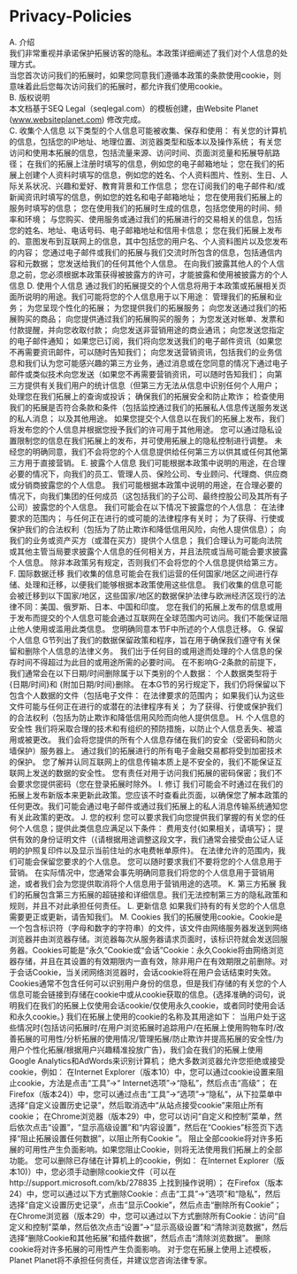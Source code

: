 # Privacy-Policies  

A. 介绍  
我们非常重视并承诺保护拓展访客的隐私。本政策详细阐述了我们对个人信息的处理方式。  
当您首次访问我们的拓展时，如果您同意我们遵循本政策的条款使用cookie，则意味着此后您每次访问我们的拓展时，都允许我们使用cookie。  
B. 版权说明  
本文档基于SEQ Legal（seqlegal.com）的模板创建，由Website Planet (www.websiteplanet.com) 修改完成。  
C. 收集个人信息
以下类型的个人信息可能被收集、保存和使用：
有关您的计算机的信息，包括您的IP地址、地理位置、浏览器类型和版本以及操作系统；
有关您访问和使用本拓展的信息，包括流量来源、访问时间、页面浏览量和拓展导航路径；
在我们的拓展上注册时填写的信息，例如您的电子邮箱地址；
您在我们的拓展上创建个人资料时填写的信息，例如您的姓名、个人资料图片、性别、生日、人际关系状况、兴趣和爱好、教育背景和工作信息；
您在订阅我们的电子邮件和/或新闻资讯时填写的信息，例如您的姓名和电子邮箱地址；
您在使用我们拓展上的服务时填写的信息；
您在使用我们的拓展时生成的信息，包括您使用的时间、频率和环境；
与您购买、使用服务或通过我们的拓展进行的交易相关的信息，包括您的姓名、地址、电话号码、电子邮箱地址和信用卡信息；
您在我们拓展上发布的、意图发布到互联网上的信息，其中包括您的用户名、个人资料图片以及您发布的内容；
您通过电子邮件或我们的拓展与我们交流时所包含的信息，包括通信内容和元数据；
您发送给我们的任何其他个人信息。
在向我们披露其他人的个人信息之前，您必须根据本政策获得被披露方的许可，才能披露和使用被披露方的个人信息
D. 使用个人信息
通过我们的拓展提交的个人信息将用于本政策或拓展相关页面所说明的用途。我们可能将您的个人信息用于以下用途：
管理我们的拓展和业务；
为您呈现个性化的拓展；
为您提供我们的拓展服务；
向您发送通过我们的拓展购买的商品；
向您提供通过我们的拓展购买的服务；
为您发送对帐单、发票和付款提醒，并向您收取付款；
向您发送非营销用途的商业通讯；
向您发送您指定的电子邮件通知；
如果您已订阅，我们将向您发送我们的电子邮件资讯（如果您不再需要资讯邮件，可以随时告知我们；
向您发送营销资讯，包括我们的业务信息和我们认为您可能感兴趣的第三方业务，通过消息或在您同意的情况下通过电子邮件或类似技术向您发送（如果您不再需要营销资讯，可以随时告知我们；
向第三方提供有关我们用户的统计信息（但第三方无法从信息中识别任何个人用户；
处理您在我们拓展上的查询或投诉；
确保我们的拓展安全和防止欺诈；
检查使用我们的拓展是否符合条款和条件（包括监控通过我们的拓展私人信息传送服务发送的私人消息；
以及其他用途。
如果您提交个人信息以在我们的拓展上发布，我们将发布您的个人信息并根据您授予我们的许可用于其他用途。
您可以通过隐私设置限制您的信息在我们拓展上的发布，并可使用拓展上的隐私控制进行调整。
未经您的明确同意，我们不会将您的个人信息提供给任何第三方以供其或任何其他第三方用于直接营销。
E. 披露个人信息
我们可能根据本政策中说明的用途，在合理必要的情况下，向我们的员工、管理人员、保险公司、专业顾问、代理商、供应商或分销商披露您的个人信息。
我们可能根据本政策中说明的用途，在合理必要的情况下，向我们集团的任何成员（这包括我们的子公司、最终控股公司及其所有子公司）披露您的个人信息。
我们可能会在以下情况下披露您的个人信息：
在法律要求的范围内；
与任何正在进行的或可能的法律程序有关时；
为了获得、行使或保护我们的合法权利（包括为了防止欺诈和降低信用风险，向他人提供信息）；
向我们的业务或资产买方（或潜在买方）提供个人信息；
我们合理认为可能向法院或其他主管当局要求披露个人信息的任何相关方，并且法院或当局可能会要求披露个人信息。
除非本政策另有规定，否则我们不会将您的个人信息提供给第三方。
F. 国际数据迁移
我们收集的信息可能会在我们运营的任何国家/地区之间进行存储、处理和迁移，以便我们能够根据本政策使用这些信息。
我们收集的信息可能会被迁移到以下国家/地区，这些国家/地区的数据保护法律与欧洲经济区现行的法律不同：美国、俄罗斯、日本、中国和印度。
您在我们的拓展上发布的信息或用于发布而提交的个人信息可能会通过互联网在全球范围内可访问。我们不能保证阻止他人使用或滥用此类信息。
您明确同意本节F中所述的个人信息迁移。
G. 保留个人信息
G节列出了我们的数据保留政策和程序，旨在用于确保我们遵守有关保留和删除个人信息的法律义务。
我们出于任何目的或用途而处理的个人信息的保存时间不得超过为此目的或用途所需的必要时间。
在不影响G-2条款的前提下，我们通常会在以下日期/时间删除属于以下类别的个人数据：
个人数据类型将于{日期/时间}和
{附加日期/时间}删除。
在本G节的另行规定下，我们仍将保留以下包含个人数据的文件（包括电子文件：
在法律要求的范围内；
如果我们认为这些文件可能与任何正在进行的或潜在的法律程序有关；
为了获得、行使或保护我们的合法权利（包括为防止欺诈和降低信用风险而向他人提供信息。
H. 个人信息的安全性
我们将采取合理的技术和有组织的预防措施，以防止个人信息丢失、被滥用或被更改。
我们会将您提供的所有个人信息存储在我们的安全（受密码和防火墙保护）服务器上。
通过我们的拓展进行的所有电子金融交易都将受到加密技术的保护。
您了解并认同互联网上的信息传输本质上是不安全的，我们不能保证互联网上发送的数据的安全性。
您有责任对用于访问我们拓展的密码保密；我们不会要求您提供密码（您在登录拓展时除外。
I. 修订
我们可能会不时通过在我们的拓展上发布新版本来更新此政策。您应该不时查看此页面，以确保您了解本政策的任何更改。我们可能会通过电子邮件或通过我们拓展上的私人消息传输系统通知您有关此政策的更改。
J. 您的权利
您可以要求我们向您提供我们掌握的有关您的任何个人信息；提供此类信息应满足以下条件：
费用支付{如果相关，请填写}；
提供有效的身份证明文件（{请根据用途调整这段文字，我们通常会接受由公证人证明的护照复印件以及显示当前住址的水电费帐单原件}。
在法律允许的范围内，我们可能会保留您要求的个人信息。
您可以随时要求我们不要将您的个人信息用于营销。
在实际情况中，您通常会事先明确同意我们将您的个人信息用于营销用途，或者我们会为您提供取消将个人信息用于营销用途的选项。
K. 第三方拓展
我们的拓展包含第三方拓展的超链接和详细信息。我们无法控制第三方的隐私政策和规则，并且不对此承担任何责任。
L. 更新信息
如果我们持有的有关您的个人信息需要更正或更新，请告知我们。
M. Cookies
我们的拓展使用cookie。Cookie是一个包含标识符（字母和数字的字符串）的文件，该文件由网络服务器发送到网络浏览器并由浏览器存储。浏览器每次从服务器请求页面时，该标识符就会发送回服务器。Cookies可能是“永久”Cookie或“会话”Cookie：永久Cookie将由网络浏览器存储，并且在其设置的有效期限内一直有效，除非用户在有效期限之前删除。对于会话Cookie，当关闭网络浏览器时，会话cookie将在用户会话结束时失效。Cookies通常不包含任何可以识别用户身份的信息，但是我们存储的有关您的个人信息可能会链接到存储在cookie中或从cookie获取的信息。{选择准确的词句，说明我们在我们的拓展上仅使用会话cookie/仅使用永久cookie，或者同时使用会话和永久cookie。}
我们在拓展上使用的cookie的名称及其用途如下：
当用户处于这些情况时{包括访问拓展时/在用户浏览拓展时追踪用户/在拓展上使用购物车时/改善拓展的可用性/分析拓展的使用情况/管理拓展/防止欺诈并提高拓展的安全性/为用户个性化拓展/根据用户兴趣精准投放广告}，我们会在我们的拓展上使用Google Analytics和AdWords来识别计算机；
绝大多数浏览器允许您拒绝或接受cookie，例如：
在Internet Explorer（版本10）中，您可以通过cookie设置来阻止cookie，方法是点击“工具”->“ Internet选项”->“隐私”，然后点击“高级”；
在Firefox（版本24)）中，您可以通过点击“工具”->“选项”->“隐私”，从下拉菜单中选择“自定义设置历史记录”，然后取消选中“从站点接受cookie”来阻止所有cookie；
在Chrome浏览器（版本29）中，您可以访问“自定义和控制”菜单，然后依次点击“设置”，“显示高级设置”和“内容设置”，然后在“Cookies”标签页下选择“阻止拓展设置任何数据”，以阻止所有Cookie ”。
阻止全部cookie将对许多拓展的可用性产生负面影响。如果您阻止Cookie，则将无法使用我们拓展上的全部功能。
您可以删除已存储在计算机上的cookie，例如：
在Internet Explorer（版本10)）中，您必须手动删除cookie文件（可以在http://support.microsoft.com/kb/278835 上找到操作说明）；
在Firefox（版本24）中，您可以通过以下方式删除Cookie：点击“工具”->“选项”和“隐私”，然后选择“自定义设置历史记录”，点击“显示Cookie”，然后点击“删除所有Cookie”；
在Chrome浏览器（版本29）中，您可以通过以下方式删除所有Cookie：访问“自定义和控制”菜单，然后依次点击“设置”->“显示高级设置”和“清除浏览数据”，然后选择“删除Cookie和其他拓展”和插件数据”，然后点击“清除浏览数据”。
删除cookie将对许多拓展的可用性产生负面影响。
对于您在拓展上使用上述模板，Planet Planet将不承担任何责任，并建议您咨询法律专家。
